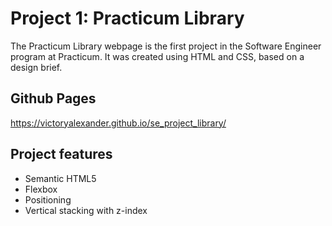 # Project 1: Practicum Library

The Practicum Library webpage is the first project in the Software Engineer program at Practicum. It was created using HTML and CSS, based on a design brief.

## Github Pages

https://victoryalexander.github.io/se_project_library/

## Project features

- Semantic HTML5
- Flexbox
- Positioning
- Vertical stacking with z-index
